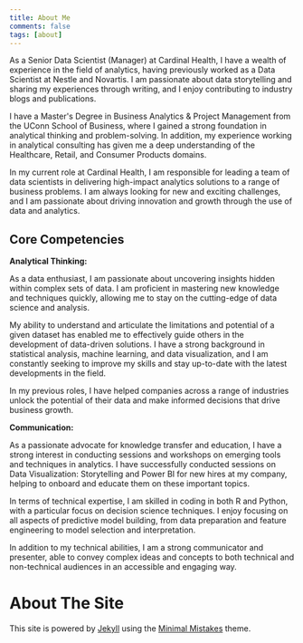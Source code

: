 ```yaml
---
title: About Me
comments: false
tags: [about]
---
```


As a Senior Data Scientist (Manager) at Cardinal Health, I have a wealth of experience in the field of analytics, having previously worked as a Data Scientist at Nestle and Novartis. I am passionate about data storytelling and sharing my experiences through writing, and I enjoy contributing to industry blogs and publications.

I have a Master's Degree in Business Analytics & Project Management from the UConn School of Business, where I gained a strong foundation in analytical thinking and problem-solving. In addition, my experience working in analytical consulting has given me a deep understanding of the Healthcare, Retail, and Consumer Products domains.

In my current role at Cardinal Health, I am responsible for leading a team of data scientists in delivering high-impact analytics solutions to a range of business problems. I am always looking for new and exciting challenges, and I am passionate about driving innovation and growth through the use of data and analytics.

## Core Competencies

**Analytical Thinking:**

As a data enthusiast, I am passionate about uncovering insights hidden within complex sets of data. I am proficient in mastering new knowledge and techniques quickly, allowing me to stay on the cutting-edge of data science and analysis.

My ability to understand and articulate the limitations and potential of a given dataset has enabled me to effectively guide others in the development of data-driven solutions. I have a strong background in statistical analysis, machine learning, and data visualization, and I am constantly seeking to improve my skills and stay up-to-date with the latest developments in the field.

In my previous roles, I have helped companies across a range of industries unlock the potential of their data and make informed decisions that drive business growth.


**Communication:**

As a passionate advocate for knowledge transfer and education, I have a strong interest in conducting sessions and workshops on emerging tools and techniques in analytics. I have successfully conducted sessions on Data Visualization: Storytelling and Power BI for new hires at my company, helping to onboard and educate them on these important topics.

In terms of technical expertise, I am skilled in coding in both R and Python, with a particular focus on decision science techniques. I enjoy focusing on all aspects of predictive model building, from data preparation and feature engineering to model selection and interpretation.

In addition to my technical abilities, I am a strong communicator and presenter, able to convey complex ideas and concepts to both technical and non-technical audiences in an accessible and engaging way.


About The Site
=========
This site is powered by [Jekyll](http://jekyllrb.com/) using the [Minimal Mistakes](http://mademistakes.com/minimal-mistakes/) theme.
